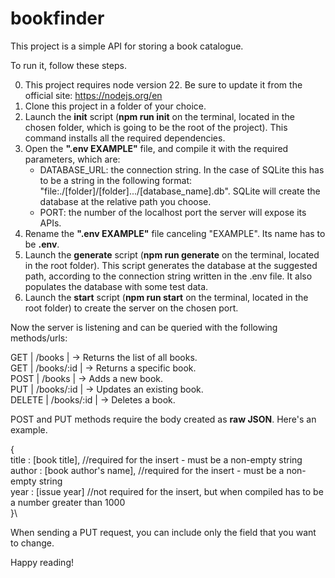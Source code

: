 # bookfinder

This project is a simple API for storing a book catalogue.

To run it, follow these steps.

0. This project requires node version 22. Be sure to update it from the official site: https://nodejs.org/en
1. Clone this project in a folder of your choice.
2. Launch the **init** script (**npm run init** on the terminal, located in the chosen folder, which is going to be the root of the project). This command installs all the required dependencies.
3. Open the **".env EXAMPLE"** file, and compile it with the required parameters, which are:
    * DATABASE_URL: the connection string. In the case of SQLite this has to be a string in the following format: "file:./[folder]/[folder].../[database_name].db". SQLite will create the database at the relative path you choose.
    * PORT: the number of the localhost port the server will expose its APIs.
4. Rename the **".env EXAMPLE"** file canceling "EXAMPLE". Its name has to be **.env**.
5. Launch the **generate** script (**npm run generate** on the terminal, located in the root folder). This script generates the database at the suggested path, according to the connection string written in the .env file. It also populates the database with some test data.
6. Launch the **start** script (**npm run start** on the terminal, located in the root folder) to create the server on the chosen port.

Now the server is listening and can be queried with the following methods/urls:


GET    | /books      |    → Returns the list of all books.\
GET    | /books/:id  |    → Returns a specific book.\
POST   | /books      |    → Adds a new book.\
PUT    | /books/:id  |    → Updates an existing book.\
DELETE | /books/:id  |    → Deletes a book.

POST and PUT methods require the body created as **raw JSON**. Here's an example.

{\
    title : [book title], //required for the insert - must be a non-empty string\
    author : [book author's name], //required for the insert - must be a non-empty string\
    year : [issue year] //not required for the insert, but when compiled has to be a number greater than 1000\
}\

When sending a PUT request, you can include only the field that you want to change.



Happy reading!
